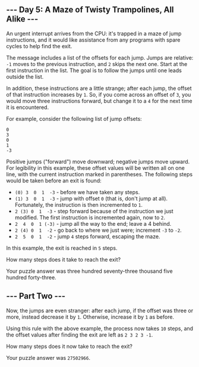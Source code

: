 ## --- Day 5: A Maze of Twisty Trampolines, All Alike ---

An urgent interrupt arrives from the CPU: it's trapped in a maze of jump instructions, and it would like assistance from any programs with spare cycles to help find the exit.

The message includes a list of the offsets for each jump. Jumps are relative: ```-1``` moves to the previous instruction, and ```2``` skips the next one. Start at the first instruction in the list. The goal is to follow the jumps until one leads outside the list.

In addition, these instructions are a little strange; after each jump, the offset of that instruction increases by ```1```. So, if you come across an offset of ```3```, you would move three instructions forward, but change it to a ```4``` for the next time it is encountered.

For example, consider the following list of jump offsets:

```
0
3
0
1
-3
```

Positive jumps ("forward") move downward; negative jumps move upward. For legibility in this example, these offset values will be written all on one line, with the current instruction marked in parentheses. The following steps would be taken before an exit is found:

- ```(0) 3  0  1  -3```  - before we have taken any steps.
- ```(1) 3  0  1  -3```  - jump with offset ```0``` (that is, don't jump at all). Fortunately, the instruction is then incremented to ```1```.
- ```2 (3) 0  1  -3```  - step forward because of the instruction we just modified. The first instruction is incremented again, now to ```2```.
- ```2  4  0  1 (-3)``` - jump all the way to the end; leave a 4 behind.
- ```2 (4) 0  1  -2```  - go back to where we just were; increment ```-3``` to ```-2```.
- ```2  5  0  1  -2```  - jump ```4``` steps forward, escaping the maze.

In this example, the exit is reached in ```5``` steps.

How many steps does it take to reach the exit?

Your puzzle answer was three hundred seventy-three thousand five hundred forty-three.

## --- Part Two ---

Now, the jumps are even stranger: after each jump, if the offset was three or more, instead decrease it by ```1```. Otherwise, increase it by ```1``` as before.

Using this rule with the above example, the process now takes ```10``` steps, and the offset values after finding the exit are left as ```2 3 2 3 -1```.

How many steps does it now take to reach the exit?

Your puzzle answer was ```27502966```.